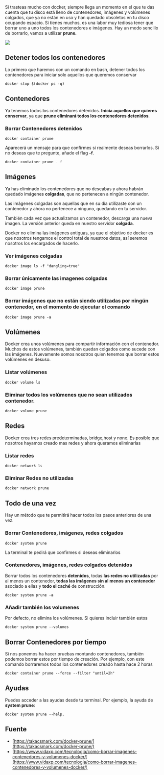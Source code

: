 Si trasteas mucho con docker, siempre llega un momento en el que te das cuenta que tu disco está lleno de contenedores, imágenes y volúmenes colgados, que ya no están en uso y han quedado obsoletos en tu disco ocupando espacio. Si tienes muchos, es una labor muy tediosa tener que borrar uno a uno todos los contenedores e imágenes. Hay un modo sencillo de borrarlo, vamos a utilizar **prune**.

![](https://ugeek.github.io/blog/images-blog/docker.png)

## Detener todos los contenedores

Lo primero que haremos con un comando en bash, detener todos los contenedores para iniciar solo aquellos que queremos conservar

```
docker stop $(docker ps -q)
```

## Contenedores

Ya tenemos todos los contenedores detenidos. **Inicia aquellos que quieres conservar**, ya que **prune eliminará todos los contenedores detenidos**.

### Borrar Contenedores detenidos

```
docker container prune
```

Aparecerá un mensaje para que confirmes si realmente deseas borrarlos. Si no deseas que te pregunte, añade el flag **-f**.

```
docker container prune - f
```

## Imágenes

Ya has eliminado los contenedores que no deseabas y ahora habrán quedado imágenes **colgadas**, que no pertenecen a ningún contenedor.

Las imágenes colgadas son aquellas que en su día utilizaste con un contenedor y ahora no pertenece a ninguno, quedando en tu servidor.

También cada vez que actualizamos un contenedor, descarga una nueva imagen. La versión anterior queda en nuestro servidor **colgada**.

Docker no elimina las imágenes antiguas, ya que el objetivo de docker es que nosotros tengamos el control total de nuestros datos, así seremos nosotros los encargados de hacerlo.

### Ver imágenes colgadas

```
docker image ls -f "dangling=true"
```

### Borrar **únicamente las imagenes colgadas**

```
docker image prune
```

### Borrar imágenes que no están siendo utilizadas por ningún contenedor, en el momento de ejecutar el comando

```
docker image prune -a
```

## Volúmenes

Docker crea unos volúmenes para compartir información con el contenedor. Muchos de estos volúmenes, también quedan colgados como sucede con las imágenes. Nuevamente somos nosotros quien tenemos que borrar estos volúmenes en desuso.

### Listar volúmenes

```
docker volume ls
```

### Eliminar todos los volúmenes que no sean utilizados contenedor.

```
docker volume prune
```

## Redes

Docker crea tres redes predeterminadas, bridge,host y none. Es posible que nosotros hayamos creado mas redes y ahora queramos eliminarlas

### Listar redes

```
docker network ls
```

### Eliminar Redes no utilizadas

```
docker network prune
```

## Todo de una vez

Hay un método que te permitirá hacer todos los pasos anteriores de una vez.

### Borrar Contenedores, imágenes, redes colgados

```
docker system prune
```

La terminal te pedirá que confirmes si deseas eliminarlos

### Contenedores, imágenes, redes colgados detenidos

Borrar todos los contenedores **detenidos**, todas **las redes no utilizadas** por al menos un contenedor, **todas las imágenes sin al menos un contenedor** asociado a ellas y **todo el caché** de construcción.

```
docker system prune -a
```

### Añadir también los volumenes

Por defecto, no elimina los volúmenes. Si quieres incluir también estos

```
docker system prune --volumes
```

## Borrar Contenedores por tiempo

Si nos ponemos ha hacer pruebas montando contenedores, también podemos borrar estos por tiempo de creación. Por ejemplo, con este comando borraremos todos los contenedores creado hasta hace 2 horas

```
docker container prune --force --filter "until=2h"
```

## Ayudas

Puedes acceder a las ayudas desde tu terminal. Por ejemplo, la ayuda de **system prune**:

```
docker system prune --help.
```

## Fuente

-   [https://takacsmark.com/docker-prune/](https://takacsmark.com/docker-prune/)
-   [https://www.vidaxp.com/tecnologia/como-borrar-imagenes-contenedores-y-volumenes-docker/](https://www.vidaxp.com/tecnologia/como-borrar-imagenes-contenedores-y-volumenes-docker/)

